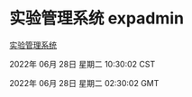 # 实验管理系统 expadmin
[实验管理系统](http://219.139.196.158:56808/expadmin-782313d2-e1b1-4ea7-932e-3a55e6a1a4d0/)

2022年 06月 28日 星期二 10:30:02 CST

2022年 06月 28日 星期二 02:30:02 GMT
